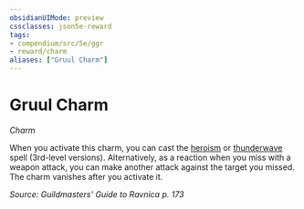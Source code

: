 ```yaml
---
obsidianUIMode: preview
cssclasses: json5e-reward
tags:
- compendium/src/5e/ggr
- reward/charm
aliases: ["Gruul Charm"]
---
```

# Gruul Charm
*Charm*  

When you activate this charm, you can cast the [heroism](compendium/spells/heroism.md) or [thunderwave](compendium/spells/thunderwave.md) spell (3rd-level versions). Alternatively, as a reaction when you miss with a weapon attack, you can make another attack against the target you missed. The charm vanishes after you activate it.

*Source: Guildmasters' Guide to Ravnica p. 173*